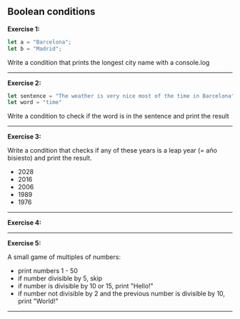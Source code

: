 ## Boolean conditions

**Exercise 1:**  

``` javascript
let a = "Barcelona";
let b = "Madrid";
```
Write a condition that prints the longest city name with a console.log

---

**Exercise 2:**  
``` javascript
let sentence = "The weather is very nice most of the time in Barcelona"
let word = "time"
```
Write a condition to check if the word is in the sentence and print the result

---

**Exercise 3:** 

 Write a condition that checks if any of these years is a leap year (= año bisiesto) and print the result.
 * 2028
 * 2016
 * 2006
 * 1989
 * 1976

---

**Exercise 4:**  

---

**Exercise 5:**  

A small game of multiples of numbers:
* print numbers 1 - 50
* if number divisible by 5, skip
* if number is divisible by 10 or 15, print "Hello!"
* if number not divisible by 2 and the previous number is divisible by 10,
   print "World!"

---
